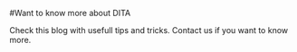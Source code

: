 #Want to know more about DITA

Check this blog with usefull tips and tricks.
Contact us if you want to know more.



